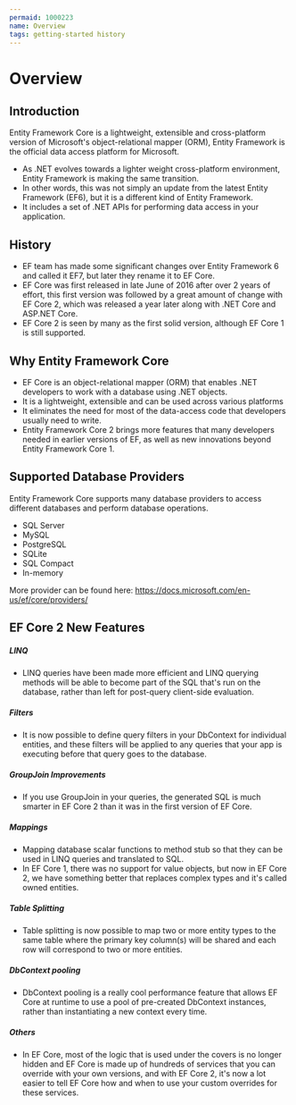 ```yaml
---
permaid: 1000223
name: Overview
tags: getting-started history
---
```


# Overview

## Introduction

Entity Framework Core is a lightweight, extensible and cross-platform version of Microsoft's object-relational mapper (ORM), Entity Framework is the official data access platform for Microsoft. 

 - As .NET evolves towards a lighter weight cross-platform environment, Entity Framework is making the same transition. 
 - In other words, this was not simply an update from the latest Entity Framework (EF6), but it is a different kind of Entity Framework. 
 - It includes a set of .NET APIs for performing data access in your application. 

## History

 - EF team has made some significant changes over Entity Framework 6 and called it EF7, but later they rename it to EF Core.
 - EF Core was first released in late June of 2016 after over 2 years of effort, this first version was followed by a great amount of change with EF Core 2, which was released a year later along with .NET Core and ASP.NET Core. 
 - EF Core 2 is seen by many as the first solid version, although EF Core 1 is still supported.

## Why Entity Framework Core

 - EF Core is an object-relational mapper (ORM) that enables .NET developers to work with a database using .NET objects.
 - It is a lightweight, extensible and can be used across various platforms
 - It eliminates the need for most of the data-access code that developers usually need to write. 
 - Entity Framework Core 2 brings more features that many developers needed in earlier versions of EF, as well as new innovations beyond Entity Framework Core 1.

## Supported Database Providers

Entity Framework Core supports many database providers to access different databases and perform database operations.

 - SQL Server
 - MySQL
 - PostgreSQL
 - SQLite
 - SQL Compact
 - In-memory

More provider can be found here: <a href="https://docs.microsoft.com/en-us/ef/core/providers/" target="_blank">https://docs.microsoft.com/en-us/ef/core/providers/</a>

## EF Core 2 New Features

##### LINQ

 - LINQ queries have been made more efficient and LINQ querying methods will be able to become part of the SQL that's run on the database, rather than left for post-query client-side evaluation. 

##### Filters

 - It is now possible to define query filters in your DbContext for individual entities, and these filters will be applied to any queries that your app is executing before that query goes to the database. 

##### GroupJoin Improvements

 - If you use GroupJoin in your queries, the generated SQL is much smarter in EF Core 2 than it was in the first version of EF Core. 

##### Mappings

 - Mapping database scalar functions to method stub so that they can be used in LINQ queries and translated to SQL.
 - In EF Core 1, there was no support for value objects, but now in EF Core 2, we have something better that replaces complex types and it's called owned entities. 

##### Table Splitting

 - Table splitting is now possible to map two or more entity types to the same table where the primary key column(s) will be shared and each row will correspond to two or more entities.

##### DbContext pooling
 
- DbContext pooling is a really cool performance feature that allows EF Core at runtime to use a pool of pre-created DbContext instances, rather than instantiating a new context every time.

##### Others

 - In EF Core, most of the logic that is used under the covers is no longer hidden and EF Core is made up of hundreds of services that you can override with your own versions, and with EF Core 2, it's now a lot easier to tell EF Core how and when to use your custom overrides for these services. 
